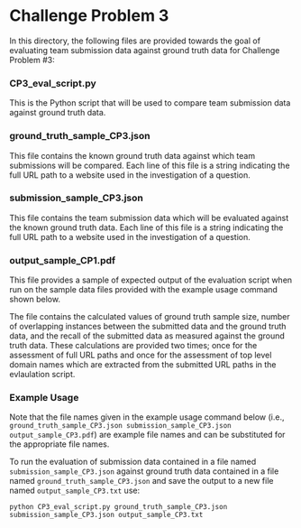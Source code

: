 # Challenge Problem 3

In this directory, the following files are provided towards the goal of evaluating team submission data against ground truth data for Challenge Problem #3:

### CP3_eval_script.py
This is the Python script that will be used to compare team submission data against ground truth data.

### ground_truth_sample_CP3.json
This file contains the known ground truth data against which team submissions will be compared.  Each line of this file is a string indicating the full URL path to a website used in the investigation of a question.

### submission_sample_CP3.json
This file contains the team submission data which will be evaluated against the known ground truth data.  Each line of this file is a string indicating the full URL path to a website used in the investigation of a question.

### output_sample_CP1.pdf
This file provides a sample of expected output of the evaluation script when run on the sample data files provided with the example usage command shown below.

The file contains the calculated values of ground truth sample size, number of overlapping instances between the submitted data and the ground truth data, and the recall of the submitted data as measured against the ground truth data.  These calculations are provided two times; once for the assessment of full URL paths and once for the assessment of top level domain names which are extracted from the submitted URL paths in the evlaulation script.

### Example Usage
Note that the file names given in the example usage command below (i.e., `ground_truth_sample_CP3.json submission_sample_CP3.json output_sample_CP3.pdf`) are example file names and can be substituted for the appropriate file names.

To run the evaluation of submission data contained in a file named `submission_sample_CP3.json` against ground truth data contained in a file named `ground_truth_sample_CP3.json` and save the output to a new file named `output_sample_CP3.txt` use:

`python CP3_eval_script.py ground_truth_sample_CP3.json submission_sample_CP3.json output_sample_CP3.txt`
